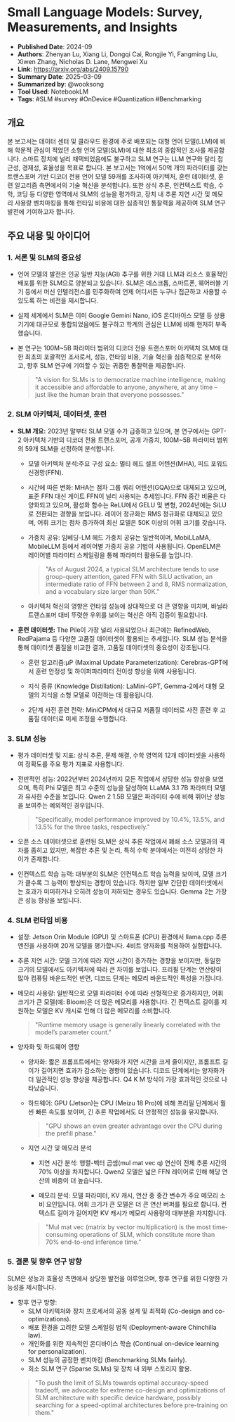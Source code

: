 # Small Language Models: Survey, Measurements, and Insights

- **Published Date**: 2024-09
- **Authors**: Zhenyan Lu, Xiang Li, Dongqi Cai, Rongjie Yi, Fangming Liu, Xiwen Zhang, Nicholas D. Lane, Mengwei Xu
- **Link**: https://arxiv.org/abs/2409.15790
- **Summary Date**: 2025-03-09
- **Summarized by**: @wooksong
- **Tool Used**: NotebookLM
- **Tags**: #SLM #survey #OnDevice #Quantization #Benchmarking

## 개요

본 보고서는 데이터 센터 및 클라우드 환경에 주로 배포되는 대형 언어 모델(LLM)에 비해 학문적 관심이 적었던 소형 언어 모델(SLM)에 대한 최초의 종합적인 조사를 제공합니다. 스마트 장치에 널리 채택되었음에도 불구하고 SLM 연구는 LLM 연구와 달리 접근성, 경제성, 효율성을 목표로 합니다. 본 보고서는 1억에서 50억 개의 파라미터를 갖는 트랜스포머 기반 디코더 전용 언어 모델 59개를 조사하여 아키텍처, 훈련 데이터셋, 훈련 알고리즘 측면에서의 기술 혁신을 분석합니다. 또한 상식 추론, 인컨텍스트 학습, 수학, 코딩 등 다양한 영역에서 SLM의 성능을 평가하고, 장치 내 추론 지연 시간 및 메모리 사용량 벤치마킹을 통해 런타임 비용에 대한 심층적인 통찰력을 제공하여 SLM 연구 발전에 기여하고자 합니다.

## 주요 내용 및 아이디어

### 1. 서론 및 SLM의 중요성

- 언어 모델의 발전은 인공 일반 지능(AGI) 추구를 위한 거대 LLM과 리소스 효율적인 배포를 위한 SLM으로 양분되고 있습니다. SLM은 데스크톱, 스마트폰, 웨어러블 기기 등에서 머신 인텔리전스를 민주화하여 언제 어디서든 누구나 접근하고 사용할 수 있도록 하는 비전을 제시합니다.

- 실제 세계에서 SLM은 이미 Google Gemini Nano, iOS 온디바이스 모델 등 상용 기기에 대규모로 통합되었음에도 불구하고 학계의 관심은 LLM에 비해 현저히 부족했습니다.

- 본 연구는 100M~5B 파라미터 범위의 디코더 전용 트랜스포머 아키텍처 SLM에 대한 최초의 포괄적인 조사로서, 성능, 런타임 비용, 기술 혁신을 심층적으로 분석하고, 향후 SLM 연구에 기여할 수 있는 귀중한 통찰력을 제공합니다.

    > "A vision for SLMs is to democratize machine intelligence, making it accessible and affordable to anyone, anywhere, at any time – just like the human brain that everyone possesses."

### 2. SLM 아키텍처, 데이터셋, 훈련

- **SLM 개요:** 2023년 말부터 SLM 모델 수가 급증하고 있으며, 본 연구에서는 GPT-2 아키텍처 기반의 디코더 전용 트랜스포머, 공개 가중치, 100M~5B 파라미터 범위의 59개 SLM을 선정하여 분석합니다.

  - 모델 아키텍처 분석:주요 구성 요소: 멀티 헤드 셀프 어텐션(MHA), 피드 포워드 신경망(FFN).

  - 시간에 따른 변화: MHA는 점차 그룹 쿼리 어텐션(GQA)으로 대체되고 있으며, 표준 FFN 대신 게이트 FFN이 널리 사용되는 추세입니다. FFN 중간 비율은 다양화되고 있으며, 활성화 함수는 ReLU에서 GELU 및 변형, 2024년에는 SiLU로 전환되는 경향을 보입니다. 레이어 정규화는 RMS 정규화로 대체되고 있으며, 어휘 크기는 점차 증가하여 최신 모델은 50K 이상의 어휘 크기를 갖습니다.

  - 가중치 공유: 임베딩-LM 헤드 가중치 공유는 일반적이며, MobiLLaMA, MobileLLM 등에서 레이어별 가중치 공유 기법이 사용됩니다. OpenELM은 레이어별 파라미터 스케일링을 통해 파라미터 활용도를 높입니다.

    > "As of August 2024, a typical SLM architecture tends to use group-query attention, gated FFN with SiLU activation, an intermediate ratio of FFN between 2 and 8, RMS normalization, and a vocabulary size larger than 50K."
  
  - 아키텍처 혁신의 영향은 런타임 성능에 상대적으로 더 큰 영향을 미치며, 바닐라 트랜스포머 대비 뚜렷한 우위를 보이는 혁신은 아직 검증이 필요합니다.

- **훈련 데이터셋:** The Pile이 가장 널리 사용되었으나 최근에는 RefinedWeb, RedPajama 등 다양한 고품질 데이터셋이 활용되는 추세입니다. SLM 성능 분석을 통해 데이터셋 품질을 비교한 결과, 고품질 데이터셋의 중요성이 강조됩니다.

  - 훈련 알고리즘:µP (Maximal Update Parameterization): Cerebras-GPT에서 훈련 안정성 및 하이퍼파라미터 전이성 향상을 위해 사용됩니다.

  - 지식 증류 (Knowledge Distillation): LaMini-GPT, Gemma-2에서 대형 모델의 지식을 소형 모델로 이전하는 데 활용됩니다.
  
  - 2단계 사전 훈련 전략: MiniCPM에서 대규모 저품질 데이터로 사전 훈련 후 고품질 데이터로 미세 조정을 수행합니다.

### 3. SLM 성능

- 평가 데이터셋 및 지표: 상식 추론, 문제 해결, 수학 영역의 12개 데이터셋을 사용하여 정확도를 주요 평가 지표로 사용합니다.

- 전반적인 성능: 2022년부터 2024년까지 모든 작업에서 상당한 성능 향상을 보였으며, 특히 Phi 모델은 최고 수준의 성능을 달성하여 LLaMA 3.1 7B 파라미터 모델과 유사한 수준을 보입니다. Qwen 2 1.5B 모델은 파라미터 수에 비해 뛰어난 성능을 보여주는 예외적인 경우입니다.

  > "Specifically, model performance improved by 10.4%, 13.5%, and 13.5% for the three tasks, respectively."

- 오픈 소스 데이터셋으로 훈련된 SLM은 상식 추론 작업에서 폐쇄 소스 모델과의 격차를 좁히고 있지만, 복잡한 추론 및 논리, 특히 수학 분야에서는 여전히 상당한 차이가 존재합니다.

- 인컨텍스트 학습 능력: 대부분의 SLM은 인컨텍스트 학습 능력을 보이며, 모델 크기가 클수록 그 능력이 향상되는 경향이 있습니다. 하지만 일부 간단한 데이터셋에서는 효과가 미미하거나 오히려 성능이 저하되는 경우도 있습니다. Gemma 2는 가장 큰 성능 향상을 보입니다.

### 4. SLM 런타임 비용

- 설정: Jetson Orin Module (GPU) 및 스마트폰 (CPU) 환경에서 llama.cpp 추론 엔진을 사용하여 20개 모델을 평가합니다. 4비트 양자화를 적용하여 실험합니다.

- 추론 지연 시간: 모델 크기에 따라 지연 시간이 증가하는 경향을 보이지만, 동일한 크기의 모델에서도 아키텍처에 따라 큰 차이를 보입니다. 프리필 단계는 연산량이 많아 컴퓨팅 바운드적인 반면, 디코드 단계는 메모리 바운드적인 특성을 가집니다.

- 메모리 사용량: 일반적으로 모델 파라미터 수에 따라 선형적으로 증가하지만, 어휘 크기가 큰 모델(예: Bloom)은 더 많은 메모리를 사용합니다. 긴 컨텍스트 길이를 지원하는 모델은 KV 캐시로 인해 더 많은 메모리를 소비합니다.

  > "Runtime memory usage is generally linearly correlated with the model’s parameter count."

- 양자화 및 하드웨어 영향

   - 양자화: 짧은 프롬프트에서는 양자화가 지연 시간을 크게 줄이지만, 프롬프트 길이가 길어지면 효과가 감소하는 경향이 있습니다. 디코드 단계에서는 양자화가 더 일관적인 성능 향상을 제공합니다. Q4 K M 방식이 가장 효과적인 것으로 나타났습니다.

  - 하드웨어: GPU (Jetson)는 CPU (Meizu 18 Pro)에 비해 프리필 단계에서 훨씬 빠른 속도를 보이며, 긴 추론 작업에서도 더 안정적인 성능을 유지합니다.
  
     > "GPU shows an even greater advantage over the CPU during the prefill phase."

  - 지연 시간 및 메모리 분석
    
    - 지연 시간 분석: 행렬-벡터 곱셈(mul mat vec q) 연산이 전체 추론 시간의 70% 이상을 차지합니다. Qwen2 모델은 넓은 FFN 레이어로 인해 해당 연산의 비중이 더 높습니다.

    - 메모리 분석: 모델 파라미터, KV 캐시, 연산 중 중간 변수가 주요 메모리 소비 요인입니다. 어휘 크기가 큰 모델은 더 큰 연산 버퍼를 필요로 합니다. 컨텍스트 길이가 길어지면 KV 캐시가 메모리 사용량의 대부분을 차지합니다.

    > "Mul mat vec (matrix by vector multiplication) is the most time-consuming operations of SLM, which constitute more than 70% end-to-end inference time."

### 5. 결론 및 향후 연구 방향

SLM은 성능과 효율성 측면에서 상당한 발전을 이루었으며, 향후 연구를 위한 다양한 가능성을 제시합니다.

- 향후 연구 방향: 
  - SLM 아키텍처와 장치 프로세서의 공동 설계 및 최적화 (Co-design and co-optimizations).
  - 배포 환경을 고려한 모델 스케일링 법칙 (Deployment-aware Chinchilla law).
  - 개인화를 위한 지속적인 온디바이스 학습 (Continual on-device learning for personalization).
  - SLM 성능의 공정한 벤치마킹 (Benchmarking SLMs fairly).
  - 희소 SLM 연구 (Sparse SLMs) 및 장치 내 외부 스토리지 활용.
  > "To push the limit of SLMs towards optimal accuracy-speed tradeoff, we advocate for extreme co-design and optimizations of SLM architecture with specific device hardware, possibly searching for a speed-optimal architectures before pre-training on them."
